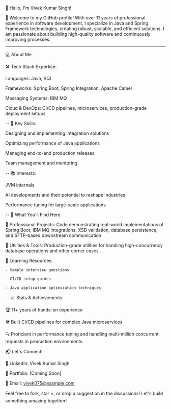 👋 Hello, I'm Vivek Kumar Singh!

🌟 Welcome to my GitHub profile! With over 11 years of professional experience in software development, I specialize in Java and Spring Framework technologies, creating robust, scalable, and efficient solutions. I am passionate about building high-quality software and continuously improving processes.

---

💻 About Me

🛠️ Tech Stack Expertise:

Languages: Java, SQL

Frameworks: Spring Boot, Spring Integration, Apache Camel

Messaging Systems: IBM MQ

Cloud & DevOps: CI/CD pipelines, microservices, production-grade deployment setups

--
🧩 Key Skills:

Designing and implementing integration solutions

Optimizing performance of Java applications

Managing end-to-end production releases

Team management and mentoring

--
📚 Interests:

JVM internals

AI developments and their potential to reshape industries

Performance tuning for large-scale applications

--
🚀 What You'll Find Here

🔹 Professional Projects: Code demonstrating real-world implementations of Spring Boot, IBM MQ integrations, XSD validation, database persistence, and SFTP-based downstream communication.

🔹 Utilities & Tools: Production-grade utilities for handling high-concurrency database operations and other corner cases.

🔹 Learning Resources:

    - Sample interview questions
    
    - CI/CD setup guides
    
    - Java application optimization techniques

--
📈 Stats & Achievements

🏆 11+ years of hands-on experience

🛠️ Built CI/CD pipelines for complex Java microservices

🔍 Proficient in performance tuning and handling multi-million concurrent requests in production environments.

📬 Let's Connect!

💼 LinkedIn: Vivek Kumar Singh

📝 Portfolio: [Coming Soon]

📧 Email: vivek075@example.com

Feel free to fork, star ⭐️, or drop a suggestion in the discussions! Let's build something amazing together!
